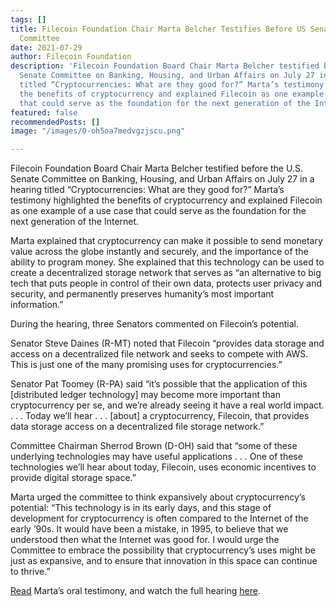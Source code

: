 ```yaml
---
tags: []
title: Filecoin Foundation Chair Marta Belcher Testifies Before US Senate Banking
  Committee
date: 2021-07-29
author: Filecoin Foundation
description: 'Filecoin Foundation Board Chair Marta Belcher testified before the U.S.
  Senate Committee on Banking, Housing, and Urban Affairs on July 27 in a hearing
  titled “Cryptocurrencies: What are they good for?” Marta’s testimony highlighted
  the benefits of cryptocurrency and explained Filecoin as one example of a use case
  that could serve as the foundation for the next generation of the Internet.'
featured: false
recommendedPosts: []
image: "/images/0-oh5oa7medvgzjscu.png"

---
```

Filecoin Foundation Board Chair Marta Belcher testified before the U.S. Senate Committee on Banking, Housing, and Urban Affairs on July 27 in a hearing titled “Cryptocurrencies: What are they good for?” Marta’s testimony highlighted the benefits of cryptocurrency and explained Filecoin as one example of a use case that could serve as the foundation for the next generation of the Internet.

Marta explained that cryptocurrency can make it possible to send monetary value across the globe instantly and securely, and the importance of the ability to program money. She explained that this technology can be used to create a decentralized storage network that serves as “an alternative to big tech that puts people in control of their own data, protects user privacy and security, and permanently preserves humanity’s most important information.”

During the hearing, three Senators commented on Filecoin’s potential.

Senator Steve Daines (R-MT) noted that Filecoin “provides data storage and access on a decentralized file network and seeks to compete with AWS. This is just one of the many promising uses for cryptocurrencies.”

Senator Pat Toomey (R-PA) said “it’s possible that the application of this \[distributed ledger technology\] may become more important than cryptocurrency per se, and we’re already seeing it have a real world impact. . . . Today we’ll hear . . . \[about\] a cryptocurrency, Filecoin, that provides data storage access on a decentralized file storage network.”

Committee Chairman Sherrod Brown (D-OH) said that “some of these underlying technologies may have useful applications . . . One of these technologies we’ll hear about today, Filecoin, uses economic incentives to provide digital storage space.”

Marta urged the committee to think expansively about cryptocurrency’s potential: “This technology is in its early days, and this stage of development for cryptocurrency is often compared to the Internet of the early ’90s. It would have been a mistake, in 1995, to believe that we understood then what the Internet was good for. I would urge the Committee to embrace the possibility that cryptocurrency’s uses might be just as expansive, and to ensure that innovation in this space can continue to thrive.”

[Read](https://www.banking.senate.gov/imo/media/doc/Belcher%20Testimony%207-27-21.pdf) Marta’s oral testimony, and watch the full hearing [here](https://www.banking.senate.gov/hearings/cryptocurrencies-what-are-they-good-for).